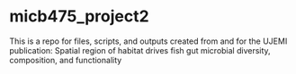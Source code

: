 # micb475_project2
This is a repo for files, scripts, and outputs created from and for the UJEMI publication: Spatial region of habitat drives fish gut microbial diversity, composition, and functionality    

